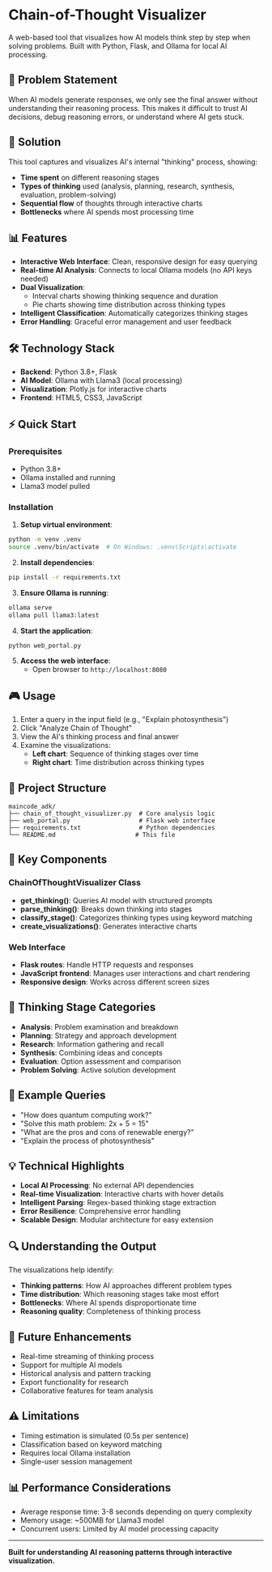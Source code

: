 # Chain-of-Thought Visualizer

A web-based tool that visualizes how AI models think step by step when solving problems. Built with Python, Flask, and Ollama for local AI processing.

## 🎯 Problem Statement

When AI models generate responses, we only see the final answer without understanding their reasoning process. This makes it difficult to trust AI decisions, debug reasoning errors, or understand where AI gets stuck.

## 🚀 Solution

This tool captures and visualizes AI's internal "thinking" process, showing:
- **Time spent** on different reasoning stages
- **Types of thinking** used (analysis, planning, research, synthesis, evaluation, problem-solving)
- **Sequential flow** of thoughts through interactive charts
- **Bottlenecks** where AI spends most processing time

## 📊 Features

- **Interactive Web Interface**: Clean, responsive design for easy querying
- **Real-time AI Analysis**: Connects to local Ollama models (no API keys needed)
- **Dual Visualization**: 
  - Interval charts showing thinking sequence and duration
  - Pie charts showing time distribution across thinking types
- **Intelligent Classification**: Automatically categorizes thinking stages
- **Error Handling**: Graceful error management and user feedback

## 🛠️ Technology Stack

- **Backend**: Python 3.8+, Flask
- **AI Model**: Ollama with Llama3 (local processing)
- **Visualization**: Plotly.js for interactive charts
- **Frontend**: HTML5, CSS3, JavaScript

## ⚡ Quick Start

### Prerequisites
- Python 3.8+
- Ollama installed and running
- Llama3 model pulled

### Installation

1. **Setup virtual environment**:
```bash
python -m venv .venv
source .venv/bin/activate  # On Windows: .venv\Scripts\activate
```

2. **Install dependencies**:
```bash
pip install -r requirements.txt
```

3. **Ensure Ollama is running**:
```bash
ollama serve
ollama pull llama3:latest
```

4. **Start the application**:
```bash
python web_portal.py
```

5. **Access the web interface**:
   - Open browser to `http://localhost:8080`

## 🎮 Usage

1. Enter a query in the input field (e.g., "Explain photosynthesis")
2. Click "Analyze Chain of Thought"
3. View the AI's thinking process and final answer
4. Examine the visualizations:
   - **Left chart**: Sequence of thinking stages over time
   - **Right chart**: Time distribution across thinking types

## 📁 Project Structure

```
maincode_adk/
├── chain_of_thought_visualizer.py  # Core analysis logic
├── web_portal.py                   # Flask web interface
├── requirements.txt                # Python dependencies
└── README.md                      # This file
```

## 🔧 Key Components

### ChainOfThoughtVisualizer Class
- **get_thinking()**: Queries AI model with structured prompts
- **parse_thinking()**: Breaks down thinking into stages
- **classify_stage()**: Categorizes thinking types using keyword matching
- **create_visualizations()**: Generates interactive charts

### Web Interface
- **Flask routes**: Handle HTTP requests and responses
- **JavaScript frontend**: Manages user interactions and chart rendering
- **Responsive design**: Works across different screen sizes

## 🎨 Thinking Stage Categories

- **Analysis**: Problem examination and breakdown
- **Planning**: Strategy and approach development
- **Research**: Information gathering and recall
- **Synthesis**: Combining ideas and concepts
- **Evaluation**: Option assessment and comparison
- **Problem Solving**: Active solution development

## 🚀 Example Queries

- "How does quantum computing work?"
- "Solve this math problem: 2x + 5 = 15"
- "What are the pros and cons of renewable energy?"
- "Explain the process of photosynthesis"

## 💡 Technical Highlights

- **Local AI Processing**: No external API dependencies
- **Real-time Visualization**: Interactive charts with hover details
- **Intelligent Parsing**: Regex-based thinking stage extraction
- **Error Resilience**: Comprehensive error handling
- **Scalable Design**: Modular architecture for easy extension

## 🔍 Understanding the Output

The visualizations help identify:
- **Thinking patterns**: How AI approaches different problem types
- **Time distribution**: Which reasoning stages take most effort
- **Bottlenecks**: Where AI spends disproportionate time
- **Reasoning quality**: Completeness of thinking process

## 🎯 Future Enhancements

- Real-time streaming of thinking process
- Support for multiple AI models
- Historical analysis and pattern tracking
- Export functionality for research
- Collaborative features for team analysis

## ⚠️ Limitations

- Timing estimation is simulated (0.5s per sentence)
- Classification based on keyword matching
- Requires local Ollama installation
- Single-user session management

## 📊 Performance Considerations

- Average response time: 3-8 seconds depending on query complexity
- Memory usage: ~500MB for Llama3 model
- Concurrent users: Limited by AI model processing capacity

---

**Built for understanding AI reasoning patterns through interactive visualization.** 